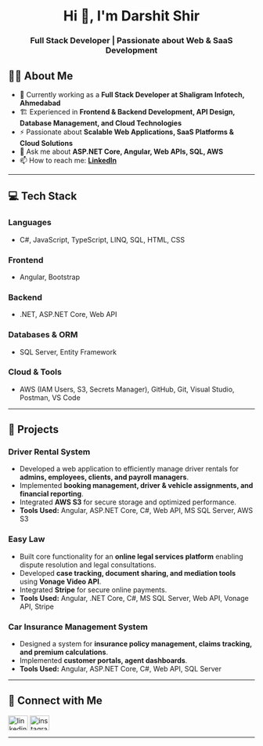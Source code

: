 <h1 align="center">Hi 👋, I'm Darshit Shir</h1>
<h3 align="center">Full Stack Developer | Passionate about Web & SaaS Development</h3>

## 👨‍💻 About Me  
- 💼 Currently working as a **Full Stack Developer at Shaligram Infotech, Ahmedabad**  
- 🏗 Experienced in **Frontend & Backend Development, API Design, Database Management, and Cloud Technologies**  
- ⚡ Passionate about **Scalable Web Applications, SaaS Platforms & Cloud Solutions**  
- 💬 Ask me about **ASP.NET Core, Angular, Web APIs, SQL, AWS**  
- 📫 How to reach me: **[LinkedIn](https://www.linkedin.com/in/darshit-shir-913a481b8/)**  

---

## 💻 Tech Stack  
### **Languages**  
- C#, JavaScript, TypeScript, LINQ, SQL, HTML, CSS  

### **Frontend**  
- Angular, Bootstrap  

### **Backend**  
- .NET, ASP.NET Core, Web API  

### **Databases & ORM**  
- SQL Server, Entity Framework  

### **Cloud & Tools**  
- AWS (IAM Users, S3, Secrets Manager), GitHub, Git, Visual Studio, Postman, VS Code  

---

## 🚀 Projects  
### **Driver Rental System**  
- Developed a web application to efficiently manage driver rentals for **admins, employees, clients, and payroll managers**.  
- Implemented **booking management, driver & vehicle assignments, and financial reporting**.  
- Integrated **AWS S3** for secure storage and optimized performance.  
- **Tools Used:** Angular, ASP.NET Core, C#, Web API, MS SQL Server, AWS S3  

### **Easy Law**  
- Built core functionality for an **online legal services platform** enabling dispute resolution and legal consultations.  
- Developed **case tracking, document sharing, and mediation tools** using **Vonage Video API**.  
- Integrated **Stripe** for secure online payments.  
- **Tools Used:** Angular, .NET Core, C#, MS SQL Server, Web API, Vonage API, Stripe  

### **Car Insurance Management System**  
- Designed a system for **insurance policy management, claims tracking, and premium calculations**.  
- Implemented **customer portals, agent dashboards**.  
- **Tools Used:** Angular, ASP.NET Core, C#, Web API, SQL Server  

---

## 🔗 Connect with Me  
<p align="left">
<a href="https://www.linkedin.com/in/darshit-shir-913a481b8" target="blank"><img align="center" src="https://raw.githubusercontent.com/rahuldkjain/github-profile-readme-generator/master/src/images/icons/Social/linked-in-alt.svg" alt="linkedin" height="30" width="40" /></a>
<a href="https://instagram.com/shir_darshit" target="blank"><img align="center" src="https://raw.githubusercontent.com/rahuldkjain/github-profile-readme-generator/master/src/images/icons/Social/instagram.svg" alt="instagram" height="30" width="40" /></a>
</p>

---
